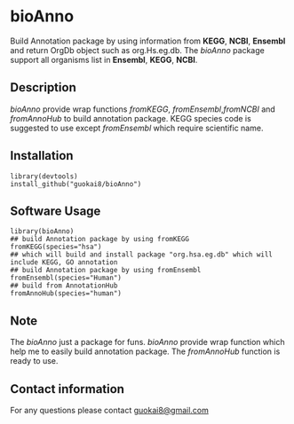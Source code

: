 # bioAnno
Build Annotation package by using information from __KEGG__, __NCBI__, __Ensembl__ and return OrgDb object such as org.Hs.eg.db. The _bioAnno_ package support all organisms list in __Ensembl__, __KEGG__, __NCBI__.  
## Description
_bioAnno_ provide wrap functions _fromKEGG_, _fromEnsembl_,_fromNCBI_ and _fromAnnoHub_ to build annotation package. 
KEGG species code is suggested to use except _fromEnsembl_ which require scientific name.
## Installation
```
library(devtools)
install_github("guokai8/bioAnno")
``` 

## Software Usage

```
library(bioAnno)
## build Annotation package by using fromKEGG
fromKEGG(species="hsa")
## which will build and install package "org.hsa.eg.db" which will include KEGG, GO annotation 
## build Annotation package by using fromEnsembl 
fromEnsembl(species="Human")
## build from AnnotationHub
fromAnnoHub(species="human")
```
## Note
The _bioAnno_ just a package for funs. _bioAnno_ provide wrap function which help me to easily build annotation package.
The _fromAnnoHub_ function is ready to use. 

## Contact information

For any questions please contact guokai8@gmail.com
